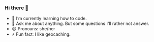 ### Hi there 👋


- 🌱 I’m currently learning how to code.
- 💬 Ask me about anything. But some questions I'll rather not answer.
- 😄 Pronouns: she/her
- ⚡ Fun fact: I like geocaching.

